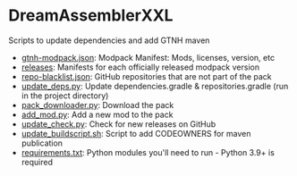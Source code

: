# DreamAssemblerXXL

Scripts to update dependencies and add GTNH maven

* [gtnh-modpack.json](gtnh-modpack.json): Modpack Manifest: Mods, licenses, version, etc
* [releases](releases): Manifests for each officially released modpack version
* [repo-blacklist.json](repo-blacklist.json): GitHub repositories that are not part of the pack
* [update_deps.py](src/gtnh/update_deps.py): Update dependencies.gradle & repositories.gradle (run in the project directory)
* [pack_downloader.py](src/gtnh/pack_downloader.py): Download the pack
* [add_mod.py](src/gtnh/add_mod.py): Add a new mod to the pack
* [update_check.py](src/gtnh/update_check.py): Check for new releases on GitHub
* [update_buildscript.sh](update_buildscript.sh): Script to add CODEOWNERS for maven publication
* [requirements.txt](requirements.txt): Python modules you'll need to run - Python 3.9+ is required
